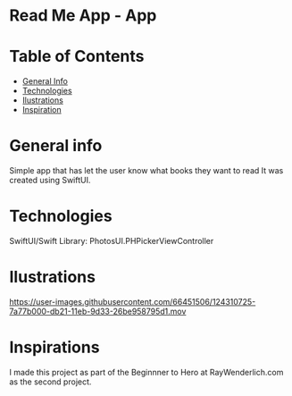 



#  Read Me App - App

# Table of Contents

- <a href="https://github.com/sergiosepulveda09/ReadMe/tree/main#general-info" >General Info</a>
- <a href="https://github.com/sergiosepulveda09/ReadMe/tree/main#technologies">Technologies</a>
- <a href="https://github.com/sergiosepulveda09/ReadMe/tree/main#ilustrations">Ilustrations</a>
- <a href="https://github.com/sergiosepulveda09/ReadMe/tree/main#inspirations">Inspiration</a>

# General info
Simple app that has let the user know what books they want to read It was created using SwiftUI.

# Technologies
SwiftUI/Swift Library: PhotosUI.PHPickerViewController
# Ilustrations
https://user-images.githubusercontent.com/66451506/124310725-7a77b000-db21-11eb-9d33-26be958795d1.mov
# Inspirations
I made this project as part of the Beginnner to Hero at RayWenderlich.com as the second project.
